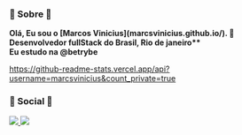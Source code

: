 <h3> 🤔 Sobre 🤔 </h3>
<strong> Olá, Eu sou o [Marcos Vinicius](marcsvinicius.github.io/). 👋 Desenvolvedor fullStack do Brasil, Rio de janeiro** </strong> <br>
<strong> Eu estudo na @betrybe </strong>

<a href="https://github.com/MarcsVinicius"> https://github-readme-stats.vercel.app/api?username=marcsvinicius&count_private=true </a>

<h3> 📱 Social 📱 </h3>
<a href="https://www.linkedin.com/in/marcosvalencar/"> <img src="https://img.shields.io/badge/linkedin-%230077B5.svg?style=for-the-badge&logo=linkedin&logoColor=white" /> </a>
<a href="https://github.com/MarcsVinicius"> <img src="https://img.shields.io/badge/github-%23121011.svg?style=for-the-badge&logo=github&logoColor=white" /> </a>

